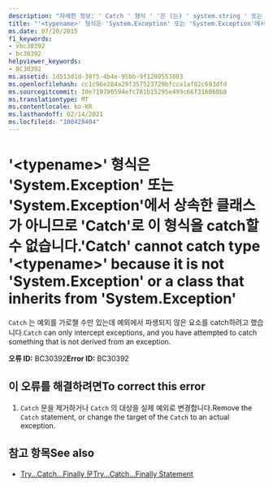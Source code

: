 ```yaml
---
description: "자세한 정보: ' Catch ' 형식 ' '은 (는) ' system.string ' 또는 ' s t r u s. l o n <typename> s '에서 상속 된 클래스 이므로 ' ' 형식을 Catch 할 수 없습니다."
title: "'<typename>' 형식은 'System.Exception' 또는 'System.Exception'에서 상속한 클래스가 아니므로 'Catch'로 이 형식을 catch할 수 없습니다."
ms.date: 07/20/2015
f1_keywords:
- vbc30392
- bc30392
helpviewer_keywords:
- BC30392
ms.assetid: 1d513d1d-38f5-4b4e-95bb-9f1209553803
ms.openlocfilehash: cc1c96e284a29f357523729bfcca1af02c693dfd
ms.sourcegitcommit: 10e719780594efc781b15295e499c66f316068b8
ms.translationtype: MT
ms.contentlocale: ko-KR
ms.lasthandoff: 02/14/2021
ms.locfileid: "100428404"
---
```

# <a name="catch-cannot-catch-type-typename-because-it-is-not-systemexception-or-a-class-that-inherits-from-systemexception"></a><span data-ttu-id="91c56-103">'\<typename>' 형식은 'System.Exception' 또는 'System.Exception'에서 상속한 클래스가 아니므로 'Catch'로 이 형식을 catch할 수 없습니다.</span><span class="sxs-lookup"><span data-stu-id="91c56-103">'Catch' cannot catch type '\<typename>' because it is not 'System.Exception' or a class that inherits from 'System.Exception'</span></span>

<span data-ttu-id="91c56-104">`Catch` 는 예외를 가로챌 수만 있는데 예외에서 파생되지 않은 요소를 catch하려고 했습니다.</span><span class="sxs-lookup"><span data-stu-id="91c56-104">`Catch` can only intercept exceptions, and you have attempted to catch something that is not derived from an exception.</span></span>  
  
 <span data-ttu-id="91c56-105">**오류 ID:** BC30392</span><span class="sxs-lookup"><span data-stu-id="91c56-105">**Error ID:** BC30392</span></span>  
  
## <a name="to-correct-this-error"></a><span data-ttu-id="91c56-106">이 오류를 해결하려면</span><span class="sxs-lookup"><span data-stu-id="91c56-106">To correct this error</span></span>  
  
1. <span data-ttu-id="91c56-107">`Catch` 문을 제거하거나 `Catch` 의 대상을 실제 예외로 변경합니다.</span><span class="sxs-lookup"><span data-stu-id="91c56-107">Remove the `Catch` statement, or change the target of the `Catch` to an actual exception.</span></span>  
  
## <a name="see-also"></a><span data-ttu-id="91c56-108">참고 항목</span><span class="sxs-lookup"><span data-stu-id="91c56-108">See also</span></span>

- [<span data-ttu-id="91c56-109">Try...Catch...Finally 문</span><span class="sxs-lookup"><span data-stu-id="91c56-109">Try...Catch...Finally Statement</span></span>](../language-reference/statements/try-catch-finally-statement.md)
